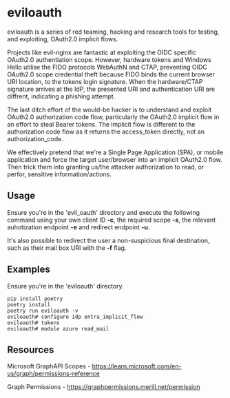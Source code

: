 # eviloauth
eviloauth is a series of red teaming, hacking and research tools for testing, and exploiting, OAuth2.0 implicit flows.

Projects like evil-nginx are fantastic at exploiting the OIDC specific OAuth2.0 authentiation scope. However, hardware tokens and Windows Hello utilise the FIDO protocols WebAuthN and CTAP, preventing OIDC OAuth2.0 scope credential theft because FIDO binds the current browser URI location, to the tokens login signature. When the hardware/CTAP signature arrives at the IdP, the presented URI and authentication URI are diffrent, indicating a phishing attempt.

The last ditch effort of the would-be hacker is to understand and exploit OAuth2.0 authorization code flow, particularly the OAuth2.0 implicit flow in an effort to steal Bearer tokens. The implicit flow is different to the authorization code flow as it returns the access_token directly, not an authorization_code.

We effectively pretend that we're a Single Page Application (SPA), or mobile application and force the target user/browser into an implicit OAuth2.0 flow. Then trick them into granting us/the attacker authorization to read, or perfor, sensitive information/actions.

## Usage
Ensure you're in the 'evil_oauth' directory and execute the following command using your own client ID **-c**, the required scope **-s**, the relevant auhotization endpoint **-e** and redirect endpoint **-u**.

It's also possible to redirect the user a non-suspicious final destination, such as their mail box URI with the **-f** flag.

## Examples
Ensure you're in the 'eviloauth' directory.
```shell
pip install poetry
poetry install
poetry run eviloauth -v
eviloauth# configure idp entra_implicit_flow
eviloauth# tokens
eviloauth# module azure read_mail
```

## Resources
Microsoft GraphAPI Scopes - https://learn.microsoft.com/en-us/graph/permissions-reference

Graph Permissions - https://graphpermissions.merill.net/permission
